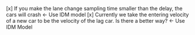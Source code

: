 [x] If you make the lane change sampling time smaller than the delay, the cars will crash <- Use IDM model 
[x] Currently we take the entering velocity of a new car to be the velocity of the lag car. Is there a better way? <- Use IDM Model
